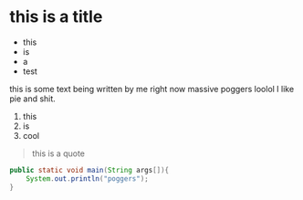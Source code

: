 # this is a title

- this
- is
- a
- test

this is some text being written by me right now massive poggers loolol I like pie and shit.

1. this
2. is
3. cool

> this is a quote

```java
public static void main(String args[]){
    System.out.println("poggers");
}
```
